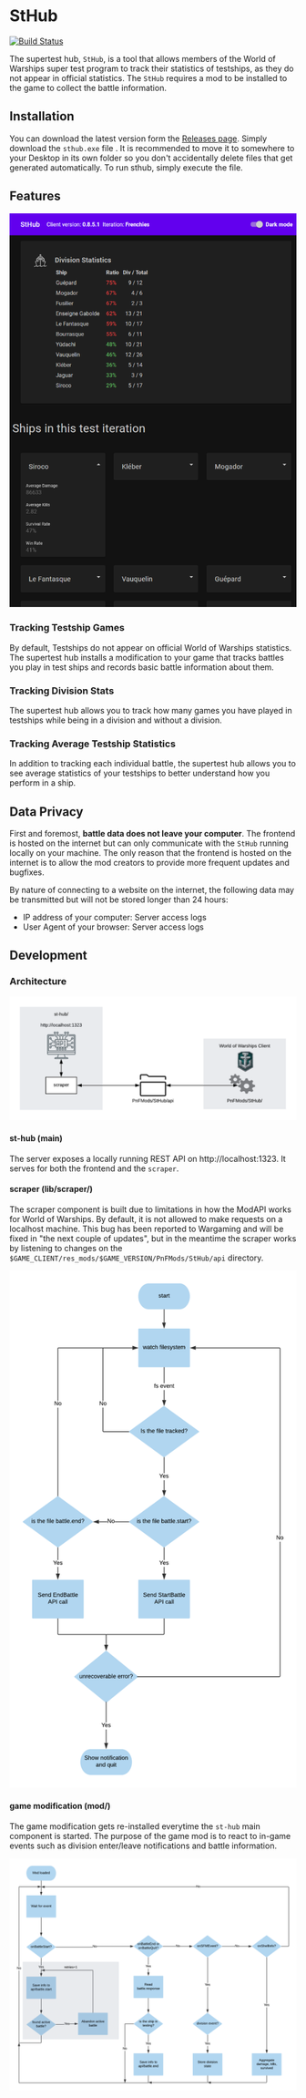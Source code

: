 # StHub

[![Build Status](https://cloud.drone.io/api/badges/Rukenshia/st-hub/status.svg)](https://cloud.drone.io/Rukenshia/st-hub)

The supertest hub, `StHub`, is a tool that allows members of the World of Warships super test program to track their statistics of testships, as they do not appear in official statistics.
The `StHub` requires a mod to be installed to the game to collect the battle information.

## Installation

You can download the latest version form the [Releases page](https://github.com/Rukenshia/st-hub/releases). Simply download the `sthub.exe` file . It is recommended to move it to somewhere to your Desktop in its own folder so you don't accidentally delete files that get generated automatically.
To run sthub, simply execute the file.

## Features

![Overview of the Frontend](docs/overview.png)

### Tracking Testship Games

By default, Testships do not appear on official World of Warships statistics. The supertest hub installs a modification to your game that tracks battles you play in test ships and records basic battle information about them.

### Tracking Division Stats

The supertest hub allows you to track how many games you have played in testships while being in a division and without a division.

### Tracking Average Testship Statistics

In addition to tracking each individual battle, the supertest hub allows you to see average statistics of your testships to better understand how you perform in a ship.

## Data Privacy

First and foremost, **battle data does not leave your computer**. The frontend is hosted on the internet but can only communicate with the `StHub` running locally on your machine.
The only reason that the frontend is hosted on the internet is to allow the mod creators to provide more frequent updates and bugfixes.

By nature of connecting to a website on the internet, the following data may be transmitted but will not be stored longer than 24 hours:

* IP address of your computer: Server access logs
* User Agent of your browser: Server access logs

## Development

### Architecture

![Architecture overview](docs/architecture.png)

#### st-hub (main)

The server exposes a locally running REST API on http://localhost:1323. It serves for both the frontend and the
`scraper`.

#### scraper (lib/scraper/)

The scraper component is built due to limitations in how the ModAPI works for World of Warships. By default, it is
not allowed to make requests on a localhost machine. This bug has been reported to Wargaming and will be fixed in "the next couple of updates", but in the meantime the scraper works by listening to changes on the `$GAME_CLIENT/res_mods/$GAME_VERSION/PnFMods/StHub/api` directory.

![scraper flowchart](docs/scraper.flowchart.png)

#### game modification (mod/)

The game modification gets re-installed everytime the `st-hub` main component is started. The purpose of the game
mod is to react to in-game events such as division enter/leave notifications and battle information.

![game modification flowchart](docs/mod.flowchart.png)

